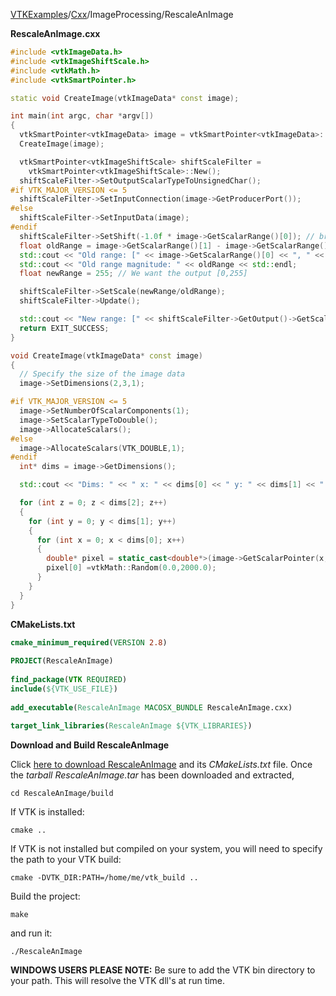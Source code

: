 [VTKExamples](/index/)/[Cxx](/Cxx)/ImageProcessing/RescaleAnImage

**RescaleAnImage.cxx**
```c++
#include <vtkImageData.h>
#include <vtkImageShiftScale.h>
#include <vtkMath.h>
#include <vtkSmartPointer.h>

static void CreateImage(vtkImageData* const image);

int main(int argc, char *argv[])
{
  vtkSmartPointer<vtkImageData> image = vtkSmartPointer<vtkImageData>::New();
  CreateImage(image);

  vtkSmartPointer<vtkImageShiftScale> shiftScaleFilter =
    vtkSmartPointer<vtkImageShiftScale>::New();
  shiftScaleFilter->SetOutputScalarTypeToUnsignedChar();
#if VTK_MAJOR_VERSION <= 5
  shiftScaleFilter->SetInputConnection(image->GetProducerPort());
#else
  shiftScaleFilter->SetInputData(image);
#endif
  shiftScaleFilter->SetShift(-1.0f * image->GetScalarRange()[0]); // brings the lower bound to 0
  float oldRange = image->GetScalarRange()[1] - image->GetScalarRange()[0];
  std::cout << "Old range: [" << image->GetScalarRange()[0] << ", " << image->GetScalarRange()[1] << "]" << std::endl;
  std::cout << "Old range magnitude: " << oldRange << std::endl;
  float newRange = 255; // We want the output [0,255]

  shiftScaleFilter->SetScale(newRange/oldRange);
  shiftScaleFilter->Update();

  std::cout << "New range: [" << shiftScaleFilter->GetOutput()->GetScalarRange()[1] << ", " << shiftScaleFilter->GetOutput()->GetScalarRange()[1] << "]" << std::endl;
  return EXIT_SUCCESS;
}

void CreateImage(vtkImageData* const image)
{
  // Specify the size of the image data
  image->SetDimensions(2,3,1);

#if VTK_MAJOR_VERSION <= 5
  image->SetNumberOfScalarComponents(1);
  image->SetScalarTypeToDouble();
  image->AllocateScalars();
#else
  image->AllocateScalars(VTK_DOUBLE,1);
#endif
  int* dims = image->GetDimensions();

  std::cout << "Dims: " << " x: " << dims[0] << " y: " << dims[1] << " z: " << dims[2] << std::endl;

  for (int z = 0; z < dims[2]; z++)
  {
    for (int y = 0; y < dims[1]; y++)
    {
      for (int x = 0; x < dims[0]; x++)
      {
        double* pixel = static_cast<double*>(image->GetScalarPointer(x,y,z));
        pixel[0] =vtkMath::Random(0.0,2000.0);
      }
    }
  }
}
```
**CMakeLists.txt**
```cmake
cmake_minimum_required(VERSION 2.8)
 
PROJECT(RescaleAnImage)
 
find_package(VTK REQUIRED)
include(${VTK_USE_FILE})
 
add_executable(RescaleAnImage MACOSX_BUNDLE RescaleAnImage.cxx)
 
target_link_libraries(RescaleAnImage ${VTK_LIBRARIES})
```

**Download and Build RescaleAnImage**

Click [here to download RescaleAnImage](https://github.com/lorensen/VTKWikiExamplesTarballs/raw/master/RescaleAnImage.tar) and its *CMakeLists.txt* file.
Once the *tarball RescaleAnImage.tar* has been downloaded and extracted,
```
cd RescaleAnImage/build 
```
If VTK is installed:
```
cmake ..
```
If VTK is not installed but compiled on your system, you will need to specify the path to your VTK build:
```
cmake -DVTK_DIR:PATH=/home/me/vtk_build ..
```
Build the project:
```
make
```
and run it:
```
./RescaleAnImage
```
**WINDOWS USERS PLEASE NOTE:** Be sure to add the VTK bin directory to your path. This will resolve the VTK dll's at run time.

